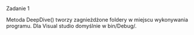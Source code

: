 Zadanie 1

Metoda DeepDive() tworzy zagnieżdżone foldery w miejscu wykonywania programu.
Dla Visual studio domyślnie w bin/Debug/.